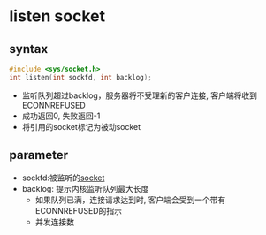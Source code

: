# listen socket

##  syntax

```c++
#include <sys/socket.h>
int listen(int sockfd, int backlog);
```

- 监听队列超过backlog，服务器将不受理新的客户连接, 客户端将收到ECONNREFUSED
- 成功返回0, 失败返回-1
- 将引用的socket标记为被动socket

## parameter

- sockfd:被监听的[socket](linux-socket-api-socket()函数.md)
- backlog: 提示内核监听队列最大长度
  - 如果队列已满，连接请求达到时, 客户端会受到一个带有ECONNREFUSED的指示
  - 并发连接数
